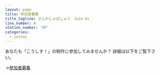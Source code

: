 ```yaml
---
layout: page
title: 参加者募集
title_tagline: さんかしゃぼしゅう　Join Us
line_number: A
station_number: '07'
categories:
  - joinus
---
```


あなたも「こうしす！」の制作に参加してみませんか？
詳細は以下をご覧下さい。

→[参加者募集](https://opap.jp/wiki/%E5%8F%82%E5%8A%A0%E8%80%85%E5%8B%9F%E9%9B%86)